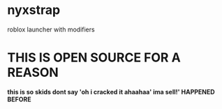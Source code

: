 # nyxstrap
roblox launcher with modifiers
# THIS IS OPEN SOURCE FOR A REASON

**this is so skids dont say 'oh i cracked it ahaahaa' ima sell!' HAPPENED BEFORE**

